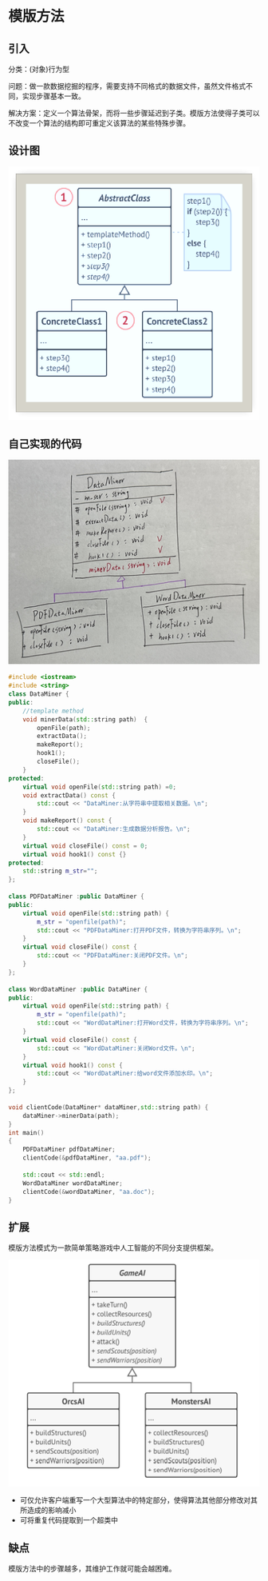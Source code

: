 # 模版方法

## 引入

分类：(对象)行为型

问题：做一款数据挖掘的程序，需要支持不同格式的数据文件，虽然文件格式不同，实现步骤基本一致。

解决方案：定义一个算法骨架，而将一些步骤延迟到子类。模版方法使得子类可以不改变一个算法的结构即可重定义该算法的某些特殊步骤。

## 设计图

![设计图](TemplateMethod.assets/设计图.png) 

## 自己实现的代码

![IMG_2250](TemplateMethod.assets/IMG_2250.jpg) 

```c++
#include <iostream>
#include <string>
class DataMiner {
public:
    //template method
    void minerData(std::string path)  {
        openFile(path);
        extractData();
        makeReport();
        hook1();
        closeFile();
    }
protected:
    virtual void openFile(std::string path) =0;
    void extractData() const {
        std::cout << "DataMiner:从字符串中提取相关数据。\n";
    }
    void makeReport() const {
        std::cout << "DataMiner:生成数据分析报告。\n";
    }
    virtual void closeFile() const = 0;
    virtual void hook1() const {}
protected:
    std::string m_str="";
};

class PDFDataMiner :public DataMiner {
public:
    virtual void openFile(std::string path) {
        m_str = "openfile(path)";
        std::cout << "PDFDataMiner:打开PDF文件，转换为字符串序列。\n";
    }
    virtual void closeFile() const {
        std::cout << "PDFDataMiner:关闭PDF文件。\n";
    }
};

class WordDataMiner :public DataMiner {
public:
    virtual void openFile(std::string path) {
        m_str = "openfile(path)";
        std::cout << "WordDataMiner:打开Word文件，转换为字符串序列。\n";
    }
    virtual void closeFile() const {
        std::cout << "WordDataMiner:关闭Word文件。\n";
    }
    virtual void hook1() const {
        std::cout << "WordDataMiner:给word文件添加水印。\n";
    }
};

void clientCode(DataMiner* dataMiner,std::string path) {
    dataMiner->minerData(path);
}
int main()
{
    PDFDataMiner pdfDataMiner;
    clientCode(&pdfDataMiner, "aa.pdf");

    std::cout << std::endl;
    WordDataMiner wordDataMiner;
    clientCode(&wordDataMiner, "aa.doc");
}
```

## 扩展

模版方法模式为一款简单策略游戏中人工智能的不同分支提供框架。

![扩展](TemplateMethod.assets/扩展.png) 

+ 可仅允许客户端重写一个大型算法中的特定部分，使得算法其他部分修改对其所造成的影响减小
+ 可将重复代码提取到一个超类中

## 缺点

模版方法中的步骤越多，其维护工作就可能会越困难。

